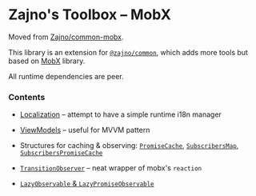 # Zajno's Toolbox – MobX

Moved from [Zajno/common-mobx](https://github.com/Zajno/common-mobx).

This library is an extension for [`@zajno/common`](../common), which adds more tools but based on [MobX](https://mobx.js.org/) library.

All runtime dependencies are peer.

### Contents

* [Localization](./src/localization/LocalizationManager.ts) – attempt to have a simple runtime i18n manager

* [ViewModels]('./src/viewModels/index.ts') – useful for MVVM pattern

* Structures for caching & observing: [`PromiseCache`](./src/structures/promiseCache.ts), [`SubscribersMap`](./src/structures/subscribersMap.ts), [`SubscribersPromiseCache`](./src/structures/subscribersPromiseCache.ts)

* [`TransitionObserver`](./src/observing/transition.ts) – neat wrapper of mobx's `reaction`

* [`LazyObservable` & `LazyPromiseObservable`](./src/lazy/observable.ts)
